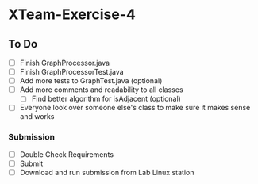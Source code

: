 # XTeam-Exercise-4
## To Do
- [ ] Finish GraphProcessor.java
- [ ] Finish GraphProcessorTest.java
- [ ] Add more tests to GraphTest.java (optional)
- [ ] Add more comments and readability to all classes
  - [ ] Find better algorithm for isAdjacent (optional)
- [ ] Everyone look over someone else's class to make sure it makes sense and works
### Submission
- [ ] Double Check Requirements
- [ ] Submit
- [ ] Download and run submission from Lab Linux station
